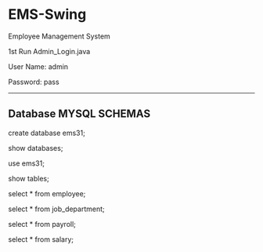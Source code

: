 # EMS-Swing
Employee Management System

1st Run Admin_Login.java

User Name: admin

Password: pass

------------------------
Database MYSQL SCHEMAS 
-------------------------
create database ems31;

show databases;

use ems31;

show tables;

select * from employee;

select * from job_department;

select * from payroll;

select * from salary;

